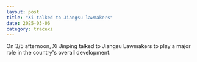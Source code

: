 ```yaml
---
layout: post
title: "Xi talked to Jiangsu lawmakers"
date: 2025-03-06
category: tracexi
---
```


On 3/5 afternoon, Xi Jinping talked to Jiangsu Lawmakers to play a major role in the country's overall development.
